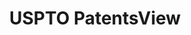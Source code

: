 ---
bigquery: https://console.cloud.google.com/bigquery?p=patents-public-data&d=patentsview&page=dataset
citation: Attribution should be given to PatentsView for use, distribution, or derivative
  works.
code: https://github.com/CSSIP-AIR/PatentsView-Code-Snippets/
contributors: USPTO
cost: None
description: 'PatentsView includes US patent data including raw data (summaries, applications,
  pregrant applications), disambugations of inventors and assignees, and inventor
  gender estimates.  Also foreign priority data, # of figures and sheets, and government
  interest statements.'
documentation: https://patentsview.org/query/builder-faqs
last_edit: Wed, 11 Oct 2023 03:01:59 GMT
location: https://patentsview.org/
maintained_by: USPTO
open_access: 'TRUE'
record_creation_timestamp: 12/2/2020 17:20:46
related_publications: http://dx.doi.org/10.2139/ssrn.3868599
schema_fields:
- citation_id
- state_fips
- f102_date
- classification_status
- name_last
- lapse_of_patent
- disamb_assignee_id_20181127
- assignee_id
- mainclass_id
- rawlocation_id
- attribution_status
- designation
- male_flag
- subclass
- disamb_inventor_id_20171003
- disamb_assignee_id_20190312
- section
- disamb_inventor_id_20180528
- subcategory_id
- deceased
- length
- latitude
- uuid
- disclaimer_date
- city
- type
- category
- sector_title
- rule_47
- patent_id
- disamb_inventor_id_20200331
- disamb_inventor_id_20170307
- action_date
- disamb_assignee_id_20190820
- fname
- disamb_inventor_id_20181127
- filename
- id
- num_claims
- f371_date
- subsection_id
- reldocno
- num_figures
- disamb_assignee_id_20191008
- disamb_assignee_id_20200331
- rawinventor_id
- term_grant
- disamb_assignee_id_20191231
- publication_number
- abstract
- level_one
- _371_date
- main_group
- disamb_assignee_id_20200929
- gi_statement
- longitude
- subgroup
- disamb_inventor_id_20190820
- classification_value
- subclass_id
- sequence
- date
- organization_id
- doc_type
- disamb_inventor_id_20170808
- contract_award_number
- num_sheets
- disamb_assignee_id_20200630
- county
- ipc_version_indicator
- disamb_inventor_id_20171226
- symbol_position
- inventor_id
- number
- field_title
- state
- level_two
- series_code
- subgroup_id
- field_id
- location_id
- lname
- disamb_inventor_id_20190312
- county_fips
- group_id
- disamb_inventor_id_20200630
- section_id
- term_extension
- num
- relkind
- organization
- latlong
- exemplary
- rawassignee_id
- country_transformed
- role
- country
- disamb_inventor_id_20201229
- male
- name
- classification_data_source
- disamb_inventor_id_20191231
- applicant_type
- dependent
- group
- application_id
- status
- withdrawn
- name_first
- rel_id
- text
- kind
- classification_level
- term_disclaimer
- disamb_inventor_id_20191008
- category_id
- latin_name
- disamb_inventor_id_20200929
- variety
- lawyer_id
- _102_date
- ipc_class
- doctype
- title
- level_three
shortname: patentsview
tags:
- disambiguation
- United States
- gender
terms_of_use: Creative Commons Attribution 4.0 International License.
timeframe: 1963-1999
title: USPTO PatentsView
uuid: cf1780b1-e265-4e49-8d1d-83b9cfe0fd9a
versioning: 'FALSE'
---